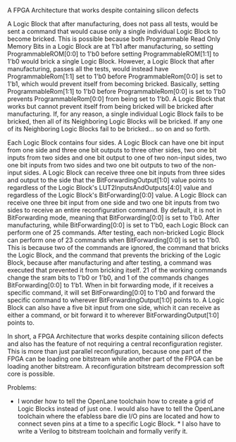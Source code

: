 A FPGA Architecture that works despite containing silicon defects

A Logic Block that after manufacturing, does not pass all tests, would be sent a command that would cause only a single individual Logic Block to become bricked. This is possible because both Programmable Read Only Memory Bits in a Logic Block are at 1'b1 after manufacturing, so setting ProgrammableROM[0:0] to 1'b0 before setting ProgrammableROM[1:1] to 1'b0 would brick a single Logic Block. However, a Logic Block that after manufacturing, passes all the tests, would instead have ProgrammableRom[1:1] set to 1'b0 before ProgrammableRom[0:0] is set to 1'b1, which would prevent itself from becoming bricked. Basically, setting ProgrammableRom[1:1] to 1'b0 before ProgrammableRom[0:0] is set to 1'b0 prevents ProgrammableRom[0:0] from being set to 1'b0. A Logic Block that works but cannot prevent itself from being bricked will be bricked after manufacturing. If, for any reason, a single individual Logic Block fails to be bricked, then all of its Neighboring Logic Blocks will be bricked. If any one of its Neighboring Logic Blocks fail to be bricked... so on and so forth.

Each Logic Block contains four sides. A Logic Block can have one bit input from one side and three one bit outputs to three other sides, two one bit inputs from two sides and one bit output to one of two non-input sides, two one bit inputs from two sides and two one bit outputs to two of the non-input sides. A Logic Block can receive three one bit inputs from three sides and output to the side that the BitForwardingOutput[1:0] value points to regardless of the Logic Block's LUT2InputsAndOutputs[4:0] value and regardless of the Logic Block's BitForwarding[0:0] value. A Logic Block can receive one three bit input from one side and two one bit inputs from two sides to receive an entire reconfiguration command. By default, it is not in BitForwarding mode, meaning that BitForwarding[0:0] is set to 1'b0. After manufacturing, while BitForwarding[0:0] is set to 1'b0, each Logic Block can perform one of 25 commands. After testing, each non-bricked Logic Block can perform one of 23 commands when BitForwarding[0:0] is set to 1'b0. This is because two of the commands are ignored, the command that bricks the Logic Block, and the command that prevents the bricking of the Logic Block, because after manufacturing and after testing, a command was executed that prevented it from bricking itself. 21 of the working commands change the sram bits to 1'b0 or 1'b0, and 1 of the commands changes BitForwarding[0:0] to 1'b1. When in bit forwarding mode, if it receives a specific command, it will set BitForwarding[0:0] to 1'b0 and forward the specific command to wherever BitForwardingOutput[1:0] points to. A Logic Block can also have a five bit input from one side, which it can receive as either a command, or bit forward it to wherever BitForwardingOutput[1:0] points to.

In short, a FPGA Architecture that works despite containing silicon defects and also has the feature of not requiring a central reconfiguration register. This is more than just parallel reconfiguration, because one part of the FPGA can be loading one bitstream while another part of the FPGA can be loading another bitstream. A reconfiguration bitstream decompression soft core is possible.

Problems:

* I wonder how to tell the OpenLane toolchain how to create a grid of Logic Blocks instead of just one. I would also have to tell the OpenLane toolchain where the efabless bare die I/O pins are located and how to connect seven pins at a time to a specific Logic Block. * I also have to write a Verilog to bitstream toolchain and formally verify it.
